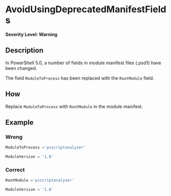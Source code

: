 # AvoidUsingDeprecatedManifestFields
**Severity Level: Warning**

## Description
In PowerShell 5.0, a number of fields in module manifest files (.psd1) have been changed.

The field `ModuleToProcess` has been replaced with the `RootModule` field.

## How
Replace `ModuleToProcess` with `RootModule` in the module manifest.

## Example
### Wrong
``` PowerShell
ModuleToProcess ='psscriptanalyzer'

ModuleVersion = '1.0'
```

### Correct
``` PowerShell
RootModule ='psscriptanalyzer'

ModuleVersion = '1.0'
```
